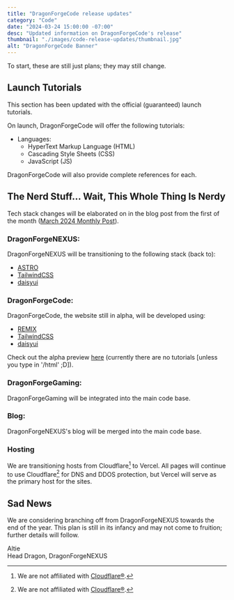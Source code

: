 ```yaml
---
title: "DragonForgeCode release updates"
category: "Code"
date: "2024-03-24 15:00:00 -07:00"
desc: "Updated information on DragonForgeCode's release"
thumbnail: "./images/code-release-updates/thumbnail.jpg"
alt: "DragonForgeCode Banner"
---
```

To start, these are still just plans; they may still change.

## Launch Tutorials
This section has been updated with the official (guaranteed) launch tutorials.

On launch, DragonForgeCode will offer the following tutorials:
* Languages:
  * HyperText Markup Language (HTML)
  * Cascading Style Sheets (CSS)
  * JavaScript (JS)

DragonForgeCode will also provide complete references for each.

## The Nerd Stuff... Wait, This Whole Thing Is Nerdy
Tech stack changes will be elaborated on in the blog post from the first of the month ([March 2024 Monthly Post](https://blog.dragonforgenexus.xyz/blog/march-2024-monthly-post/)).

### DragonForgeNEXUS:
DragonForgeNEXUS will be transitioning to the following stack (back to):
* [ASTRO](https://astro.build)
* [TailwindCSS](https://tailwindcss.com/)
* [daisyui](https://daisyui.com/)

### DragonForgeCode:
DragonForgeCode, the website still in alpha, will be developed using:
* [REMIX](https://remix.run)
* [TailwindCSS](https://tailwindcss.com/)
* [daisyui](https://daisyui.com/)

Check out the alpha preview [here](https://code.dragonforgenexus.xyz) (currently there are no tutorials [unless you type in '/html' ;D]).


### DragonForgeGaming:
DragonForgeGaming will be integrated into the main code base.

### Blog:
DragonForgeNEXUS's blog will be merged into the main code base.

### Hosting
We are transitioning hosts from Cloudflare[^1] to Vercel. All pages will continue to use Cloudflare[^1] for DNS and DDOS protection, but Vercel will serve as the primary host for the sites.

## Sad News
We are considering branching off from DragonForgeNEXUS towards the end of the year. This plan is still in its infancy and may not come to fruition; further details will follow.

Altie  
Head Dragon, DragonForgeNEXUS

[^1]: We are not affiliated with [Cloudflare®](https://www.cloudflare.com).